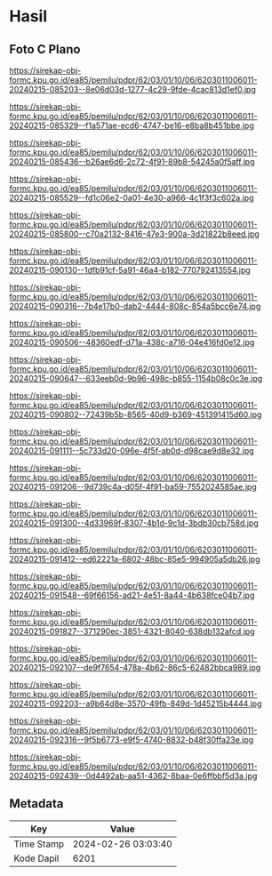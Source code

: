# Hasil

## Foto C Plano

https://sirekap-obj-formc.kpu.go.id/ea85/pemilu/pdpr/62/03/01/10/06/6203011006011-20240215-085203--8e06d03d-1277-4c29-9fde-4cac813d1ef0.jpg

https://sirekap-obj-formc.kpu.go.id/ea85/pemilu/pdpr/62/03/01/10/06/6203011006011-20240215-085329--f1a571ae-ecd6-4747-be16-e8ba8b451bbe.jpg

https://sirekap-obj-formc.kpu.go.id/ea85/pemilu/pdpr/62/03/01/10/06/6203011006011-20240215-085436--b26ae6d6-2c72-4f91-89b8-54245a0f5aff.jpg

https://sirekap-obj-formc.kpu.go.id/ea85/pemilu/pdpr/62/03/01/10/06/6203011006011-20240215-085529--fd1c06e2-0a01-4e30-a966-4c1f3f3c602a.jpg

https://sirekap-obj-formc.kpu.go.id/ea85/pemilu/pdpr/62/03/01/10/06/6203011006011-20240215-085800--c70a2132-8416-47e3-900a-3d21822b8eed.jpg

https://sirekap-obj-formc.kpu.go.id/ea85/pemilu/pdpr/62/03/01/10/06/6203011006011-20240215-090130--1dfb91cf-5a91-46a4-b182-770792413554.jpg

https://sirekap-obj-formc.kpu.go.id/ea85/pemilu/pdpr/62/03/01/10/06/6203011006011-20240215-090316--7b4e17b0-dab2-4444-808c-854a5bcc6e74.jpg

https://sirekap-obj-formc.kpu.go.id/ea85/pemilu/pdpr/62/03/01/10/06/6203011006011-20240215-090506--48360edf-d71a-438c-a716-04e416fd0e12.jpg

https://sirekap-obj-formc.kpu.go.id/ea85/pemilu/pdpr/62/03/01/10/06/6203011006011-20240215-090647--633eeb0d-9b96-498c-b855-1154b08c0c3e.jpg

https://sirekap-obj-formc.kpu.go.id/ea85/pemilu/pdpr/62/03/01/10/06/6203011006011-20240215-090802--72439b5b-8565-40d9-b369-451391415d60.jpg

https://sirekap-obj-formc.kpu.go.id/ea85/pemilu/pdpr/62/03/01/10/06/6203011006011-20240215-091111--5c733d20-096e-4f5f-ab0d-d98cae9d8e32.jpg

https://sirekap-obj-formc.kpu.go.id/ea85/pemilu/pdpr/62/03/01/10/06/6203011006011-20240215-091206--9d739c4a-d05f-4f91-ba59-7552024585ae.jpg

https://sirekap-obj-formc.kpu.go.id/ea85/pemilu/pdpr/62/03/01/10/06/6203011006011-20240215-091300--4d33969f-8307-4b1d-9c1d-3bdb30cb758d.jpg

https://sirekap-obj-formc.kpu.go.id/ea85/pemilu/pdpr/62/03/01/10/06/6203011006011-20240215-091412--ed62221a-6802-48bc-85e5-994905a5db26.jpg

https://sirekap-obj-formc.kpu.go.id/ea85/pemilu/pdpr/62/03/01/10/06/6203011006011-20240215-091548--69f66156-ad21-4e51-8a44-4b638fce04b7.jpg

https://sirekap-obj-formc.kpu.go.id/ea85/pemilu/pdpr/62/03/01/10/06/6203011006011-20240215-091827--371290ec-3851-4321-8040-638db132afcd.jpg

https://sirekap-obj-formc.kpu.go.id/ea85/pemilu/pdpr/62/03/01/10/06/6203011006011-20240215-092107--de9f7654-478a-4b62-86c5-62482bbca989.jpg

https://sirekap-obj-formc.kpu.go.id/ea85/pemilu/pdpr/62/03/01/10/06/6203011006011-20240215-092203--a9b64d8e-3570-49fb-849d-1d45215b4444.jpg

https://sirekap-obj-formc.kpu.go.id/ea85/pemilu/pdpr/62/03/01/10/06/6203011006011-20240215-092316--9f5b6773-e9f5-4740-8832-b48f30ffa23e.jpg

https://sirekap-obj-formc.kpu.go.id/ea85/pemilu/pdpr/62/03/01/10/06/6203011006011-20240215-092439--0d4492ab-aa51-4362-8baa-0e6ffbbf5d3a.jpg


## Metadata

| Key        | Value               |
| ---------- | ------------------- |
| Time Stamp | 2024-02-26 03:03:40 |
| Kode Dapil | 6201                |



